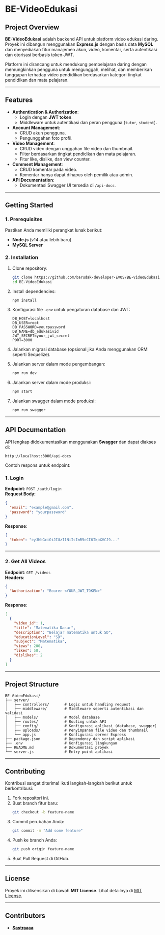 # **BE-VideoEdukasi**

## **Project Overview**

**BE-VideoEdukasi** adalah backend API untuk platform video edukasi daring. Proyek ini dibangun menggunakan **Express.js** dengan basis data **MySQL** dan menyediakan fitur manajemen akun, video, komentar, serta autentikasi dan otorisasi berbasis token JWT.

Platform ini dirancang untuk mendukung pembelajaran daring dengan memungkinkan pengguna untuk mengunggah, melihat, dan memberikan tanggapan terhadap video pendidikan berdasarkan kategori tingkat pendidikan dan mata pelajaran.

---

## **Features**

- **Authentication & Authorization**:
  - Login dengan **JWT token**.
  - Middleware untuk autentikasi dan peran pengguna (`tutor`, `student`).
- **Account Management**:
  - CRUD akun pengguna.
  - Pengunggahan foto profil.
- **Video Management**:
  - CRUD video dengan unggahan file video dan thumbnail.
  - Filter berdasarkan tingkat pendidikan dan mata pelajaran.
  - Fitur like, dislike, dan view counter.
- **Comment Management**:
  - CRUD komentar pada video.
  - Komentar hanya dapat dihapus oleh pemilik atau admin.
- **API Documentation**:
  - Dokumentasi Swagger UI tersedia di `/api-docs`.

---

## **Getting Started**

### **1. Prerequisites**

Pastikan Anda memiliki perangkat lunak berikut:

- **Node.js** (v14 atau lebih baru)
- **MySQL Server**

### **2. Installation**

1. Clone repository:

   ```bash
   git clone https://github.com/barudak-developer-EVOS/BE-VideoEdukasi.git
   cd BE-VideoEdukasi
   ```

2. Install dependencies:

   ```bash
   npm install
   ```

3. Konfigurasi file `.env` untuk pengaturan database dan JWT:

   ```env
   DB_HOST=localhost
   DB_USER=root
   DB_PASSWORD=yourpassword
   DB_NAME=db_edukasivid
   JWT_SECRET=your_jwt_secret
   PORT=3000
   ```

4. Jalankan migrasi database (opsional jika Anda menggunakan ORM seperti Sequelize).

5. Jalankan server dalam mode pengembangan:

   ```bash
   npm run dev
   ```

6. Jalankan server dalam mode produksi:

   ```bash
   npm start
   ```

7. Jalankan swagger dalam mode produksi:
   ```bash
   npm run swagger
   ```

---

## **API Documentation**

API lengkap didokumentasikan menggunakan **Swagger** dan dapat diakses di:

```
http://localhost:3000/api-docs
```

Contoh respons untuk endpoint:

### **1. Login**

**Endpoint**: `POST /auth/login`  
**Request Body**:

```json
{
  "email": "example@gmail.com",
  "password": "yourpassword"
}
```

**Response**:

```json
{
  "token": "eyJhbGciOiJIUzI1NiIsInR5cCI6IkpXVCJ9..."
}
```

---

### **2. Get All Videos**

**Endpoint**: `GET /videos`  
**Headers**:

```json
{
  "Authorization": "Bearer <YOUR_JWT_TOKEN>"
}
```

**Response**:

```json
[
  {
    "video_id": 1,
    "title": "Matematika Dasar",
    "description": "Belajar matematika untuk SD",
    "educationLevel": "SD",
    "subject": "Matematika",
    "views": 200,
    "likes": 50,
    "dislikes": 2
  }
]
```

---

## **Project Structure**

```plaintext
BE-VideoEdukasi/
├── server/
│   ├── controllers/       # Logic untuk handling request
│   ├── middleware/        # Middleware seperti autentikasi dan validasi
│   ├── models/            # Model database
│   ├── routes/            # Routing untuk API
│   ├── config/            # Konfigurasi aplikasi (database, swagger)
│   ├── uploads/           # Penyimpanan file video dan thumbnail
│   └── app.js             # Konfigurasi server Express
├── package.json           # Dependency dan script aplikasi
├── .env                   # Konfigurasi lingkungan
├── README.md              # Dokumentasi proyek
└── server.js              # Entry point aplikasi
```

---

## **Contributing**

Kontribusi sangat diterima! Ikuti langkah-langkah berikut untuk berkontribusi:

1. Fork repositori ini.
2. Buat branch fitur baru:
   ```bash
   git checkout -b feature-name
   ```
3. Commit perubahan Anda:
   ```bash
   git commit -m "Add some feature"
   ```
4. Push ke branch Anda:
   ```bash
   git push origin feature-name
   ```
5. Buat Pull Request di GitHub.

---

## **License**

Proyek ini dilisensikan di bawah **MIT License**. Lihat detailnya di [MIT License](https://spdx.org/licenses/MIT.html).

---

## **Contributors**

- **[Sastraaaa](https://github.com/Sastraaaa)**
